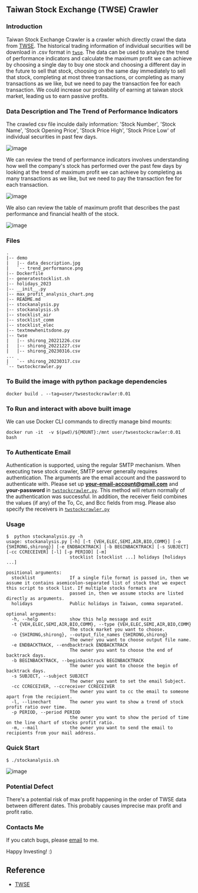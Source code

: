 ## Taiwan Stock Exchange (TWSE) Crawler ##

### Introduction ###

Taiwan Stock Exchange Crawler is a crawler which directly crawl the data from [TWSE](https://www.twse.com.tw/exchangeReport/MI_INDE). The historical trading information of individual securities will be download in .csv format in [`twse`](twse/). The data can be used to analyze the trend of performance indicators and calculate the maximum profit we can achieve by choosing a single day to buy one stock and choosing a different day in the future to sell that stock, choosing on the same day immediately to sell that stock, completing at most three transactions, or completing as many transactions as we like, but we need to pay the transaction fee for each transaction. We could increase our probability of earning at taiwan stock market, leading us to earn passive profits.

### Data Description and The Trend of Performance Indicators ###

The crawled csv file inculde daily information: 'Stock Number', 'Stock Name', 'Stock Opening Price', 'Stock Price High', 'Stock Price Low' of individual securities in past few days.

![image](https://github.com/s311354/Twse-stock-crawler/blob/main/demo/data_description.jpg)

We can review the trend of performance indicators involves understanding how well the company's stock has performed over the past few days by looking at the trend of maximum profit we can achieve by completing as many transactions as we like, but we need to pay the transaction fee for each transaction.

![image](https://github.com/s311354/Twse-stock-crawler/blob/main/demo/trend_performance.png)

We also can review the table of maximum profit that describes the past performance and financial health of the stock.

![image](https://github.com/s311354/Twse-stock-crawler/blob/main/demo/max_profit_analysis_chart.png)

### Files ###

```
.
|-- demo
|   |-- data_description.jpg
|   `-- trend_performance.png
|-- Dockerfile
|-- generatestocklist.sh
|-- holidays_2023
|-- __init__.py
|-- max_profit_analysis_chart.png
|-- README.md
|-- stockanalysis.py
|-- stockanalysis.sh
|-- stocklist_air
|-- stocklist_comm
|-- stocklist_elec
|-- textmewhenitsdone.py
|-- twse
|   |-- shirong_20221226.csv
|   |-- shirong_20221227.csv
|   |-- shirong_20230316.csv
...
|   `-- shirong_20230317.csv
`-- twstockcrawler.py
```

### To Build the image with python package dependencies ###

```
docker build . --tag=user/twsestockcrawler:0.01 
```

### To Run and interact with above built image ###

We can use Docker CLI commands to directly manage bind mounts:

```
docker run -it  -v $(pwd)/${MOUNT}:/mnt user/twsestockcrawler:0.01  bash
```

### To Authenticate Email  ###

Authentication is supported, using the regular SMTP mechanism. When executing twse stock crawler, SMTP server generally requires authentication. The arguments are the email account and the password to authenticate with. Please set up **your-email-account@gmail.com** and **your-password** in [`twstockcrawler.py`](./twstockcrawler.py). This method will return normally of the authentication was successful. In addition, the receiver field combines the values (if any) of the To, Cc, and Bcc fields from msg. Please also specify the receivers in [`twstockcrawler.py`](./twstockcrawler.py)

### Usage ###

```
$  python stockanalysis.py -h
usage: stockanalysis.py [-h] [-t {VEH,ELEC,SEMI,AIR,BIO,COMM}] [-o {SHIRONG,shirong}] [-e ENDBACKTRACK] [-b BEGINBACKTRACK] [-s SUBJECT] [-cc CCRECEIVER] [-l] [-p PERIOD] [-m]
                        stocklist [stocklist ...] holidays [holidays ...]

positional arguments:
  stocklist             If a single file format is passed in, then we assume it contains asemicolon-separated list of stock that we expect this script to stock list. If multiple stocks formats are
                        passed in, then we assume stocks are listed directly as arguments.
  holidays              Public holidays in Taiwan, comma separated.

optional arguments:
  -h, --help            show this help message and exit
  -t {VEH,ELEC,SEMI,AIR,BIO,COMM}, --type {VEH,ELEC,SEMI,AIR,BIO,COMM}
                        The stock market you want to choose.
  -o {SHIRONG,shirong}, --output_file_names {SHIRONG,shirong}
                        The owner you want to choose output file name.
  -e ENDBACKTRACK, --endbacktrack ENDBACKTRACK
                        The owner you want to choose the end of backtrack days.
  -b BEGINBACKTRACK, --beginbacktrack BEGINBACKTRACK
                        The owner you want to choose the begin of backtrack days.
  -s SUBJECT, --subject SUBJECT
                        The owner you want to set the email Subject.
  -cc CCRECEIVER, --ccreceiver CCRECEIVER
                        The owner you want to cc the email to someone apart from the recipient.
  -l, --linechart       The owner you want to show a trend of stock profit ratio over time.
  -p PERIOD, --period PERIOD
                        the owner you want to show the period of time on the line chart of stocks profit ratio.
  -m, --mail            the owner you want to send the email to recipients from your mail address.

```

### Quick Start  ###

```
$ ./stockanalysis.sh
```

![image](https://github.com/s311354/Twse-stock-crawler/blob/main/demo/output.gif)

### Potential Defect ###

There's a potential risk of max profit happening in the order of TWSE data between different dates. This probably causes imprecise max profit and profit ratio.

### Contacts Me ###

If you catch bugs, please <a href="mailto:s041978@hotmail.com">email</a> to me.

Happy Investing! :)

## Reference ##

+ [TWSE](https://www.twse.com.tw/zh/index.html)
